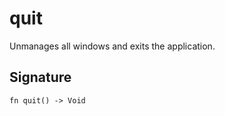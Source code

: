 # quit

Unmanages all windows and exits the application.
## Signature

```nogscript
fn quit() -> Void
```

